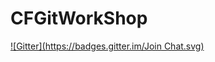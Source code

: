 # CFGitWorkShop
[![Gitter](https://badges.gitter.im/Join Chat.svg)](https://gitter.im/madiabs/CFGitWorkShop?utm_source=badge&utm_medium=badge&utm_campaign=pr-badge&utm_content=badge)